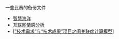 一些比赛的备份文件

- [智慧海洋](https://tianchi.aliyun.com/competition/entrance/231768/introduction)
- [互联网情感分析](https://www.datafountain.cn/competitions/350)
- [[“技术需求”与“技术成果”项目之间关联度计算模型](https://www.datafountain.cn/competitions/359)]